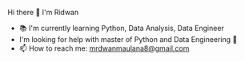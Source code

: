

Hi there 👋 I'm Ridwan

- 📚 I'm currently learning Python, Data Analysis, Data Engineer
- I'm looking for help with master of Python and Data Engineering 👀
- 📫 How to reach me: mrdwanmaulana8@gmail.com


<!--
**mrdwanm/mrdwanm** is a ✨ _special_ ✨ repository because its `README.md` (this file) appears on your GitHub profile.

Here are some ideas to get you started:

- 🔭 I’m currently working on ...
- 🌱 I’m currently learning ...
- 👯 I’m looking to collaborate on ...
- 🤔 I’m looking for help with ...
- 💬 Ask me about ...
- 📫 How to reach me: ...
- 😄 Pronouns: ...
- ⚡ Fun fact: ...
-->
